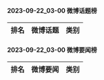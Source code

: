 #### 2023-09-22_03-00  微博话题榜

| 排名 | 微博话题 | 类别 |
| --- | --- | --- |
#### 2023-09-22_03-00  微博要闻榜

| 排名 | 微博要闻 | 类别 |
| --- | --- | --- |
